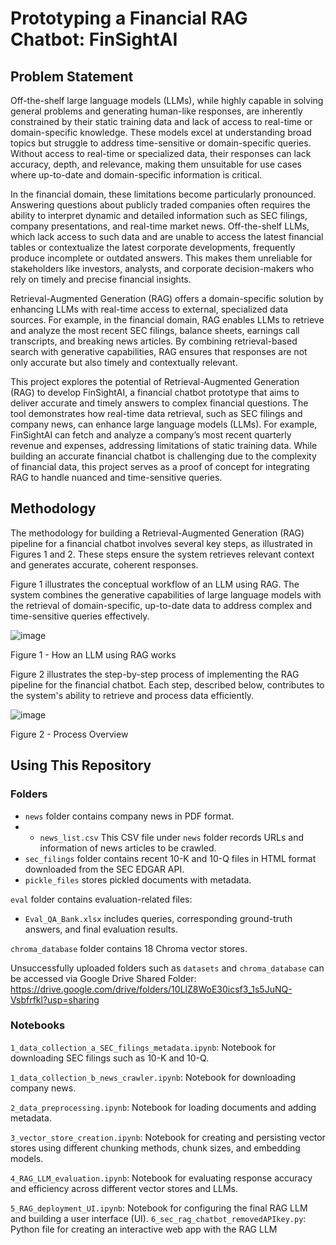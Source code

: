 # Prototyping a Financial RAG Chatbot: FinSightAI
## Problem Statement
Off-the-shelf large language models (LLMs), while highly capable in solving general problems and generating human-like responses, are inherently constrained by their static training data and lack of access to real-time or domain-specific knowledge. These models excel at understanding broad topics but struggle to address time-sensitive or domain-specific queries. Without access to real-time or specialized data, their responses can lack accuracy, depth, and relevance, making them unsuitable for use cases where up-to-date and domain-specific information is critical.

In the financial domain, these limitations become particularly pronounced. Answering questions about publicly traded companies often requires the ability to interpret dynamic and detailed information such as SEC filings, company presentations, and real-time market news. Off-the-shelf LLMs, which lack access to such data and are unable to access the latest financial tables or contextualize the latest corporate developments, frequently produce incomplete or outdated answers. This makes them unreliable for stakeholders like investors, analysts, and corporate decision-makers who rely on timely and precise financial insights.

Retrieval-Augmented Generation (RAG) offers a domain-specific solution by enhancing LLMs with real-time access to external, specialized data sources. For example, in the financial domain, RAG enables LLMs to retrieve and analyze the most recent SEC filings, balance sheets, earnings call transcripts, and breaking news articles. By combining retrieval-based search with generative capabilities, RAG ensures that responses are not only accurate but also timely and contextually relevant.

This project explores the potential of Retrieval-Augmented Generation (RAG) to develop FinSightAI, a financial chatbot prototype that aims to deliver accurate and timely answers to complex financial questions. The tool demonstrates how real-time data retrieval, such as SEC filings and company news, can enhance large language models (LLMs). For example, FinSightAI can fetch and analyze a company’s most recent quarterly revenue and expenses, addressing limitations of static training data. While building an accurate financial chatbot is challenging due to the complexity of financial data, this project serves as a proof of concept for integrating RAG to handle nuanced and time-sensitive queries.

## Methodology
The methodology for building a Retrieval-Augmented Generation (RAG) pipeline for a financial chatbot involves several key steps, as illustrated in Figures 1 and 2. These steps ensure the system retrieves relevant context and generates accurate, coherent responses.

Figure 1 illustrates the conceptual workflow of an LLM using RAG. The system combines the generative capabilities of large language models with the retrieval of domain-specific, up-to-date data to address complex and time-sensitive queries effectively.

![image](https://github.com/user-attachments/assets/0a87c2b4-191a-4cff-81f6-b92eb1c10f07)

Figure 1 - How an LLM using RAG works

Figure 2 illustrates the step-by-step process of implementing the RAG pipeline for the financial chatbot. Each step, described below, contributes to the system's ability to retrieve and process data efficiently.

![image](https://github.com/user-attachments/assets/936bae0a-b62d-4dbb-905e-039a293e4197)

Figure 2 - Process Overview

## Using This Repository
### Folders
* ```news``` folder contains company news in PDF format.
* * ```news_list.csv``` This CSV file under ```news``` folder records URLs and information of news articles to be crawled.
* ```sec_filings``` folder contains recent 10-K and 10-Q files in HTML format downloaded from the SEC EDGAR API.
* ```pickle_files``` stores pickled documents with metadata.

```eval``` folder contains evaluation-related files:
* ```Eval_QA_Bank.xlsx``` includes queries, corresponding ground-truth answers, and final evaluation results.

```chroma_database``` folder contains 18 Chroma vector stores.

Unsuccessfully uploaded folders such as ```datasets``` and ```chroma_database``` can be accessed via Google Drive Shared Folder: https://drive.google.com/drive/folders/10LlZ8WoE30icsf3_1s5JuNQ-Vsbfrfkl?usp=sharing



### Notebooks
```1_data_collection_a_SEC_filings_metadata.ipynb```: Notebook for downloading SEC filings such as 10-K and 10-Q.

```1_data_collection_b_news_crawler.ipynb```: Notebook for downloading company news.

```2_data_preprocessing.ipynb```: Notebook for loading documents and adding metadata.

```3_vector_store_creation.ipynb```: Notebook for creating and persisting vector stores using different chunking methods, chunk sizes, and embedding models.

```4_RAG_LLM_evaluation.ipynb```: Notebook for evaluating response accuracy and efficiency across different vector stores and LLMs.

```5_RAG_deployment_UI.ipynb```: Notebook for configuring the final RAG LLM and building a user interface (UI).
```6_sec_rag_chatbot_removedAPIkey.py```: Python file for creating an interactive web app with the RAG LLM



